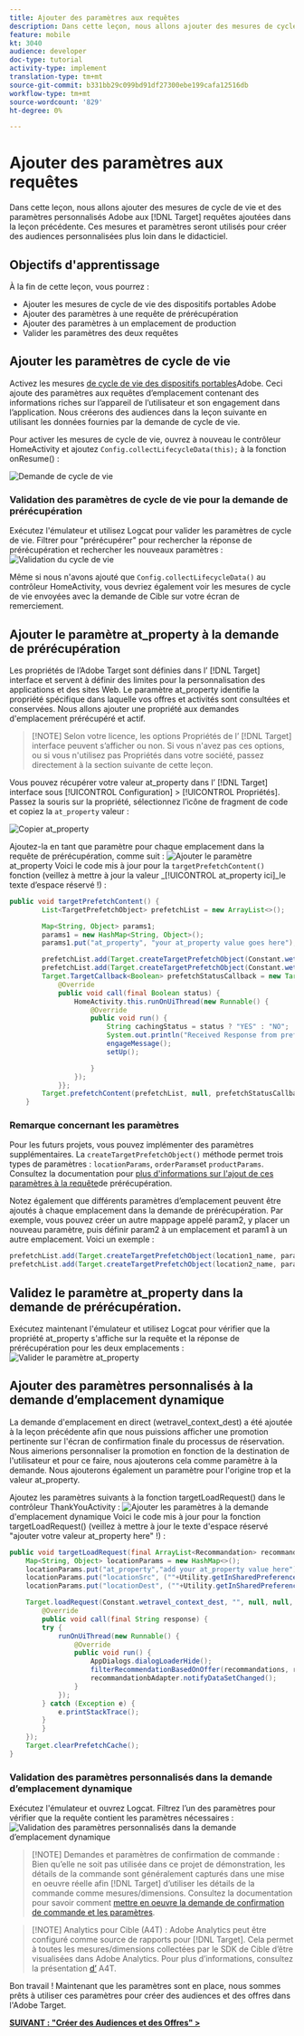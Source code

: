 ```yaml
---
title: Ajouter des paramètres aux requêtes
description: Dans cette leçon, nous allons ajouter des mesures de cycle de vie et des paramètres personnalisés Adobe aux demandes de Cible ajoutées dans la leçon précédente. Ces mesures et paramètres seront utilisés pour créer des audiences personnalisées plus loin dans le didacticiel.
feature: mobile
kt: 3040
audience: developer
doc-type: tutorial
activity-type: implement
translation-type: tm+mt
source-git-commit: b331bb29c099bd91df27300ebe199cafa12516db
workflow-type: tm+mt
source-wordcount: '829'
ht-degree: 0%

---
```



# Ajouter des paramètres aux requêtes

Dans cette leçon, nous allons ajouter des mesures de cycle de vie et des paramètres personnalisés Adobe aux [!DNL Target] requêtes ajoutées dans la leçon précédente. Ces mesures et paramètres seront utilisés pour créer des audiences personnalisées plus loin dans le didacticiel.

## Objectifs d&#39;apprentissage

À la fin de cette leçon, vous pourrez :

* Ajouter les mesures de cycle de vie des dispositifs portables Adobe
* Ajouter des paramètres à une requête de prérécupération
* Ajouter des paramètres à un emplacement de production
* Valider les paramètres des deux requêtes

## Ajouter les paramètres de cycle de vie

Activez les mesures [de cycle de vie des dispositifs portables](https://docs.adobe.com/content/help/en/mobile-services/android/metrics.html)Adobe. Ceci ajoute des paramètres aux requêtes d’emplacement contenant des informations riches sur l’appareil de l’utilisateur et son engagement dans l’application. Nous créerons des audiences dans la leçon suivante en utilisant les données fournies par la demande de cycle de vie.

Pour activer les mesures de cycle de vie, ouvrez à nouveau le contrôleur HomeActivity et ajoutez `Config.collectLifecycleData(this);` à la fonction onResume() :

![Demande de cycle de vie](assets/lifecycle_code.jpg)

### Validation des paramètres de cycle de vie pour la demande de prérécupération

Exécutez l&#39;émulateur et utilisez Logcat pour valider les paramètres de cycle de vie. Filtrer pour &quot;prérécupérer&quot; pour rechercher la réponse de prérécupération et rechercher les nouveaux paramètres :
![Validation du cycle de vie](assets/lifecycle_validation.jpg)

Même si nous n&#39;avons ajouté que `Config.collectLifecycleData()` au contrôleur HomeActivity, vous devriez également voir les mesures de cycle de vie envoyées avec la demande de Cible sur votre écran de remerciement.

## Ajouter le paramètre at_property à la demande de prérécupération

Les propriétés de l’Adobe Target sont définies dans l’ [!DNL Target] interface et servent à définir des limites pour la personnalisation des applications et des sites Web. Le paramètre at_property identifie la propriété spécifique dans laquelle vos offres et activités sont consultées et conservées. Nous allons ajouter une propriété aux demandes d&#39;emplacement prérécupéré et actif.

>[!NOTE] Selon votre licence, les options Propriétés de l’ [!DNL Target] interface peuvent s’afficher ou non. Si vous n&#39;avez pas ces options, ou si vous n&#39;utilisez pas Propriétés dans votre société, passez directement à la section suivante de cette leçon.

Vous pouvez récupérer votre valeur at_property dans l’ [!DNL Target] interface sous [!UICONTROL Configuration] > [!UICONTROL Propriétés].  Passez la souris sur la propriété, sélectionnez l’icône de fragment de code et copiez la `at_property` valeur :

![Copier at_property](assets/at_property_interface.jpg)

Ajoutez-la en tant que paramètre pour chaque emplacement dans la requête de prérécupération, comme suit :
![Ajouter le paramètre](assets/params_at_property.jpg)at_property Voici le code mis à jour pour la `targetPrefetchContent()` fonction (veillez à mettre à jour la valeur _[!UICONTROL at_property ici]_le texte d’espace réservé !) :

```java
public void targetPrefetchContent() {
        List<TargetPrefetchObject> prefetchList = new ArrayList<>();

        Map<String, Object> params1;
        params1 = new HashMap<String, Object>();
        params1.put("at_property", "your at_property value goes here");

        prefetchList.add(Target.createTargetPrefetchObject(Constant.wetravel_engage_home, params1));
        prefetchList.add(Target.createTargetPrefetchObject(Constant.wetravel_engage_search, params1));
        Target.TargetCallback<Boolean> prefetchStatusCallback = new Target.TargetCallback<Boolean>() {
            @Override
            public void call(final Boolean status) {
                HomeActivity.this.runOnUiThread(new Runnable() {
                    @Override
                    public void run() {
                        String cachingStatus = status ? "YES" : "NO";
                        System.out.println("Received Response from prefetch : " + cachingStatus);
                        engageMessage();
                        setUp();

                    }
                });
            }};
        Target.prefetchContent(prefetchList, null, prefetchStatusCallback);
    }
```

### Remarque concernant les paramètres

Pour les futurs projets, vous pouvez implémenter des paramètres supplémentaires. La `createTargetPrefetchObject()` méthode permet trois types de paramètres : `locationParams`, `orderParams`et `productParams`. Consultez la documentation pour [plus d&#39;informations sur l&#39;ajout de ces paramètres à la requête](https://docs.adobe.com/content/help/en/mobile-services/android/target-android/c-mob-target-prefetch-android.html)de prérécupération.

Notez également que différents paramètres d’emplacement peuvent être ajoutés à chaque emplacement dans la demande de prérécupération. Par exemple, vous pouvez créer un autre mappage appelé param2, y placer un nouveau paramètre, puis définir param2 à un emplacement et param1 à un autre emplacement. Voici un exemple :

```java
prefetchList.add(Target.createTargetPrefetchObject(location1_name, params1);
prefetchList.add(Target.createTargetPrefetchObject(location2_name, params2);
```

## Validez le paramètre at_property dans la demande de prérécupération.

Exécutez maintenant l&#39;émulateur et utilisez Logcat pour vérifier que la propriété at_property s&#39;affiche sur la requête et la réponse de prérécupération pour les deux emplacements :
![Valider le paramètre at_property](assets/parameters_at_property_validation.jpg)

## Ajouter des paramètres personnalisés à la demande d’emplacement dynamique

La demande d&#39;emplacement en direct (wetravel_context_dest) a été ajoutée à la leçon précédente afin que nous puissions afficher une promotion pertinente sur l&#39;écran de confirmation finale du processus de réservation. Nous aimerions personnaliser la promotion en fonction de la destination de l&#39;utilisateur et pour ce faire, nous ajouterons cela comme paramètre à la demande. Nous ajouterons également un paramètre pour l&#39;origine trop et la valeur at_property.

Ajoutez les paramètres suivants à la fonction targetLoadRequest() dans le contrôleur ThankYouActivity :
![Ajouter les paramètres à la demande](assets/parameters_live_location.jpg)d&#39;emplacement dynamique Voici le code mis à jour pour la fonction targetLoadRequest() (veillez à mettre à jour le texte d&#39;espace réservé &quot;ajouter votre valeur at_property here&quot; !) :

```java
public void targetLoadRequest(final ArrayList<Recommandation> recommandations) {
    Map<String, Object> locationParams = new HashMap<>();
    locationParams.put("at_property","add your at_property value here");
    locationParams.put("locationSrc", (""+Utility.getInSharedPreference(ThankYouActivity.this,Constant.departure,"")));
    locationParams.put("locationDest", (""+Utility.getInSharedPreference(ThankYouActivity.this,Constant.destination,"")));

    Target.loadRequest(Constant.wetravel_context_dest, "", null, null, locationParams, new Target.TargetCallback<String>() {
        @Override
        public void call(final String response) {
        try {
            runOnUiThread(new Runnable() {
                @Override
                public void run() {
                    AppDialogs.dialogLoaderHide();
                    filterRecommendationBasedOnOffer(recommandations, response);
                    recommandationbAdapter.notifyDataSetChanged();
                }
            });
        } catch (Exception e) {
            e.printStackTrace();
        }
        }
    });
    Target.clearPrefetchCache();
}
```

### Validation des paramètres personnalisés dans la demande d’emplacement dynamique

Exécutez l&#39;émulateur et ouvrez Logcat. Filtrez l’un des paramètres pour vérifier que la requête contient les paramètres nécessaires :
![Validation des paramètres personnalisés dans la demande d’emplacement dynamique](assets/parameters_live_location_validation.jpg)

>[!NOTE] Demandes et paramètres de confirmation de commande : Bien qu’elle ne soit pas utilisée dans ce projet de démonstration, les détails de la commande sont généralement capturés dans une mise en oeuvre réelle afin [!DNL Target] d’utiliser les détails de la commande comme mesures/dimensions. Consultez la documentation pour savoir comment [mettre en oeuvre la demande de confirmation de commande et les paramètres](https://docs.adobe.com/content/help/en/mobile-services/android/target-android/c-target-methods.html).

>[!NOTE] Analytics pour Cible (A4T) : Adobe Analytics peut être configuré comme source de rapports pour [!DNL Target]. Cela permet à toutes les mesures/dimensions collectées par le SDK de Cible d’être visualisées dans Adobe Analytics. Pour plus d’informations, consultez la présentation [d’](https://docs.adobe.com/content/help/en/target/using/integrate/a4t/a4t.html) A4T.

Bon travail ! Maintenant que les paramètres sont en place, nous sommes prêts à utiliser ces paramètres pour créer des audiences et des offres dans l&#39;Adobe Target.

**[SUIVANT : &quot;Créer des Audiences et des Offres&quot; >](create-audiences-and-offers.md)**
